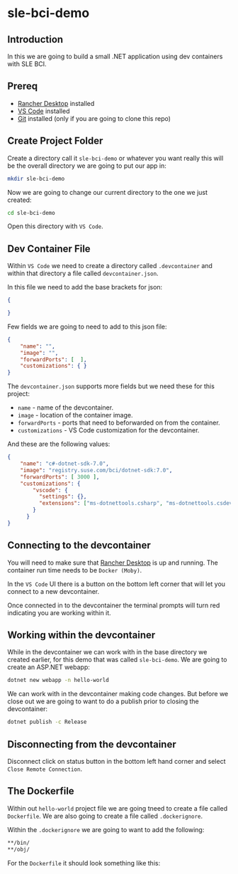 # sle-bci-demo

## Introduction

In this we are going to build a small .NET application using dev containers with SLE BCI.

## Prereq

- [Rancher Desktop](https://rancherdesktop.io/) installed
- [VS Code](https://code.visualstudio.com/) installed
- [Git](https://git-scm.com/) installed (only if you are going to clone this repo)

## Create Project Folder

Create a directory call it `sle-bci-demo` or whatever you want really this will be the overall directory we are going to put our app in:

``` bash
mkdir sle-bci-demo
```

Now we are going to change our current directory to the one we just created:

``` bash
cd sle-bci-demo
```

Open this directory with `VS Code`.

## Dev Container File

Within `VS Code` we need to create a directory called `.devcontainer` and within that directory a file called `devcontainer.json`.

In this file we need to add the base brackets for json:

``` json
{

}
```

Few fields we are going to need to add to this json file:

``` json
{
    "name": "",
    "image": "",
    "forwardPorts": [  ],
    "customizations": { }
}
```

The `devcontainer.json` supports more fields but we need these for this project:

- `name` - name of the devcontainer.
- `image` - location of the container image.
- `forwardPorts` - ports that need to beforwarded on from the container.
- `customizations` - VS Code customization for the devcontainer.

And these are the following values:

``` json
{
    "name": "c#-dotnet-sdk-7.0",
    "image": "registry.suse.com/bci/dotnet-sdk:7.0",
    "forwardPorts": [ 3000 ],
    "customizations": {
        "vscode": {
          "settings": {},
          "extensions": ["ms-dotnettools.csharp", "ms-dotnettools.csdevkit", "ms-dotnettools.vscode-dotnet-runtime"]
        }
      }
}
```

## Connecting to the devcontainer

You will need to make sure that [Rancher Desktop](https://rancherdesktop.io/) is up and running. The container run time needs to be `Docker (Moby)`.

In the `VS Code` UI there is a button on the bottom left corner that will let you connect to a new devcontainer.

Once connected in to the devcontainer the terminal prompts will turn red indicating you are working within it. 

## Working within the devcontainer

While in the devcontainer we can work with in the base directory we created earlier, for this demo that was called `sle-bci-demo`. We are going to create an ASP.NET webapp:

``` bash
dotnet new webapp -n hello-world
```

We can work with in the devcontainer making code changes. But before we close out we are going to want to do a publish prior to closing the devcontainer:

``` bash
dotnet publish -c Release
```

## Disconnecting from the devcontainer

Disconnect click on status button in the bottom left hand corner and select `Close Remote Connection`.

## The Dockerfile

Within out `hello-world` project file we are going tneed to create a file called `Dockerfile`. We are also going to create a file called  `.dockerignore`.

Within the `.dockerignore` we are going to want to add the following:

``` dockerfile
**/bin/
**/obj/
```

For the `Dockerfile` it should look something like this:

``` dockerfile

```
